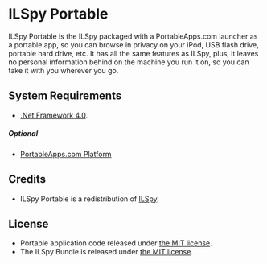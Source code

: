 # ILSpy Portable

ILSpy Portable is the ILSpy packaged with a PortableApps.com launcher as a portable app, so you can browse in privacy on your iPod, USB flash drive, portable hard drive, etc. It has all the same features as ILSpy, plus, it leaves no personal information behind on the machine you run it on, so you can take it with you wherever you go.

## System Requirements

* [.Net Framework 4.0](http://go.microsoft.com/fwlink/?LinkID=186914).

##### Optional

* [PortableApps.com Platform](http://portableapps.com/download)

## Credits

* ILSpy Portable is a redistribution of [ILSpy](https://www.torproject.org/projects/torbrowser.html).

## License

* Portable application code released under [the MIT license](LICENSE).
* The ILSpy Bundle is released under [the MIT license](https://github.com/icsharpcode/ILSpy/blob/master/doc/license.txt).
